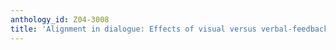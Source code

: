 ```yaml
---
anthology_id: Z04-3008
title: 'Alignment in dialogue: Effects of visual versus verbal-feedback'
---
```

